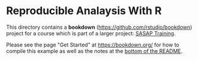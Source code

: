 # Reproducible Analaysis With R

This directory contains a **bookdown** (https://github.com/rstudio/bookdown) project for a course which is part of a larger project: [SASAP Training](https://nceas.github.io/sasap-training).

Please see the page "Get Started" at https://bookdown.org/ for how to compile this example as well as the notes at the [bottom of the README](https://github.com/NCEAS/sasap-training#about-this-repository).


